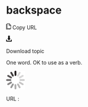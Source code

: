 # backspace

![Copy URL](media/backtab/Copy.png)
Copy URL

![Download](media/backtab/Download.png)

Download topic

One word. OK to use as a verb.

![In progress](media/backtab/activity-large.gif)

URL :
